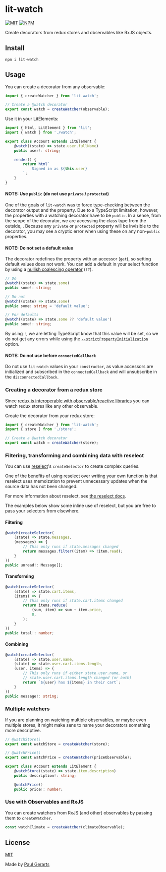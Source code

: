 # lit-watch

[![MIT](https://img.shields.io/github/license/gerarts/lit-watch.svg)](https://github.com/gerarts/lit-watch/blob/master/LICENSE)
[![NPM](https://img.shields.io/npm/v/lit-watch.svg)](https://www.npmjs.com/package/lit-watch)

Create decorators from redux stores and observables like RxJS objects.

## Install

```
npm i lit-watch
```

## Usage

You can create a decorator from any observable:

```ts
import { createWatcher } from 'lit-watch';

// Create a @watch decorator
export const watch = createWatcher(observable);
```

Use it in your LitElements:

```ts
import { html, LitElement } from 'lit';
import { watch } from './watch';

export class Account extends LitElement {
    @watch((state) => state.user.fullName)
    public user!: string;

    render() {
        return html`
            Signed in as ${this.user}
        `;
    }
}
```

#### NOTE: Use `public` (do not use `private` / `protected`)

One of the goals of `lit-watch` was to force type-checking between the decorator output and the property. Due to a TypeScript limitation, however, the properties with a watching decorator have to be `public`. In a sense, from the scope of the decorator, we are accessing the class type from the outside,
. Because any `private` or `protected` property will be invisible to the decorator, you may see a cryptic error when using these on any non-`public` properties.

#### NOTE: Do not set a default value

The decorator redefines the property with an accessor (`get`), so setting default values does not work. You can add a default in your select function by using a [nullish coalescing operator](https://developer.mozilla.org/en-US/docs/Web/JavaScript/Reference/Operators/Nullish_coalescing_operator) (`??`).

```ts
// Do
@watch((state) => state.some)
public some!: string;

// Do not
@watch((state) => state.some)
public some: string = 'default value';

// For defaults
@watch((state) => state.some ?? 'default value')
public some!: string;
```

By using `!`, we are letting TypeScript know that this value will be set, so we do not get any errors while using the [`--strictPropertyInitialization`](https://www.typescriptlang.org/docs/handbook/2/classes.html#--strictpropertyinitialization) option.

#### NOTE: Do not use before `connectedCallback`

Do not use `lit-watch` values in your `constructor`, as value accessors are initialized and subscribed in the `connectedCallback` and will unsubscribe in the `disconnectedCallback`.

### Creating a decorator from a redux store

Since [redux is interoperable with observable/reactive libraries](https://github.com/reduxjs/redux/blob/1d1101a92b6476907728966aa9a2b3c8669d8ece/src/types/store.ts#L216..L222) you can watch redux stores like any other observable.

Create the decorator from your redux store:

```ts
import { createWatcher } from 'lit-watch';
import { store } from './store';

// Create a @watch decorator
export const watch = createWatcher(store);
```

### Filtering, transforming and combining data with reselect

You can use [reselect](https://redux-toolkit.js.org/api/createSelector)'s `createSelector` to create complex queries.

One of the benefits of using reselect over writing your own function is that reselect uses memoization to prevent unnecessary updates when the source data has not been changed.

For more information about reselect, see [the reselect docs](https://github.com/reduxjs/reselect).

The examples below show some inline use of reselect, but you are free to pass your selectors from elsewhere.

#### Filtering

```ts
@watch(createSelector(
    (state) => state.messages,
    (messages) => {
        // This only runs if state.messages changed
        return messages.filter((item) => !item.read);
    }
))
public unread!: Message[];
```

#### Transforming

```ts
@watch(createSelector(
    (state) => state.cart.items,
    (items) => {
        // This only runs if state.cart.items changed
        return items.reduce(
            (sum, item) => sum + item.price,
            0,
        );
    }
))
public total!: number;
```

#### Combining

```ts
@watch(createSelector(
    (state) => state.user.name,
    (state) => state.user.cart.items.length,
    (user, items) => {
        // This only runs if either state.user.name, or
        // state.user.cart.items.length changed (or both)
        return `${user} has ${items} in their cart`;
    }
))
public message!: string;
```

### Multiple watchers

If you are planning on watching multiple observables, or maybe even multiple stores, it might make sens to name your decorators something more descriptive.

```ts
// @watchStore()
export const watchStore = createWatcher(store);

// @watchPrice()
export const watchPrice = createWatcher(priceObservable);
```

```ts
export class Account extends LitElement {
    @watchStore((state) => state.item.description)
    public description!: string;

    @watchPrice()
    public price!: number;
```

### Use with Observables and RxJS

You can create watchers from RxJS (and other) observables by passing them to `createWatcher`.

```ts
const watchClimate = createWatcher(climateObservable);
```

## License

[MIT](https://github.com/gerarts/lit-watch/blob/master/LICENSE)

Made by [Paul Gerarts](https://github.com/gerarts)
